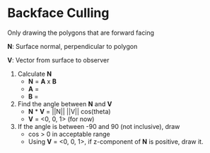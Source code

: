 # Backface Culling

Only drawing the polygons that are forward facing

**N**: Surface normal, perpendicular to polygon

**V**: Vector from surface to observer

1. Calculate **N**
    * **N** = **A** x **B**
    * **A** = <P1-P0>
    * **B** = <P2-P0>
2. Find the angle between **N** and **V**
    * **N** * **V** = ||N|| ||V|| cos(theta)
    * **V** = <0, 0, 1> (for now)
3. If the angle is between -90 and 90 (not inclusive), draw
    * cos > 0 in acceptable range
    * Using **V** = <0, 0, 1>, if z-component of **N** is positive, draw it.
